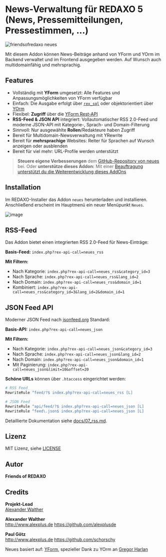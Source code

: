 # News-Verwaltung für REDAXO 5 (News, Pressemitteilungen, Pressestimmen, ...)

![friendsofredaxo neues](https://github.com/FriendsOfREDAXO/neues/assets/3855487/e6ead321-154e-4a1f-be29-53bbabadec06)


Mit diesem Addon können News-Beiträge anhand von YForm und YOrm im Backend verwaltet und im Frontend ausgegeben werden. Auf Wunsch auch multidomainfähig und mehrsprachig.

## Features

* Vollständig mit **YForm** umgesetzt: Alle Features und Anpassungsmöglichkeiten von YForm verfügbar
* Einfach: Die Ausgabe erfolgt über [`rex_sql`](https://redaxo.org/doku/master/datenbank-queries) oder objektorientiert über [YOrm](https://github.com/yakamara/redaxo_yform/blob/master/docs/04_yorm.md)
* Flexibel: **Zugriff** über die [YForm Rest-API](https://github.com/yakamara/redaxo_yform/blob/master/docs/05_rest.md)
* **RSS-Feed & JSON API** integriert: Vollautomatischer RSS 2.0-Feed und moderne JSON-API mit Kategorie-, Sprach- und Domain-Filterung
* Sinnvoll: Nur ausgewählte **Rollen**/Redakteure haben Zugriff
* Bereit für Multidomain-Newsverwaltung mit YRewrite
* Bereit für **mehrsprachige** Websites: Reiter für Sprachen auf Wunsch anzeigen oder ausblenden
* Bereit für viel mehr: URL-Profile werden unterstützt



> **Steuere eigene Verbesserungen** dem [GitHub-Repository von neues](https://github.com/FriendsOfREDAXO/neues) bei. Oder **unterstütze dieses Addon:** Mit einer [Beauftragung unterstützt du die Weiterentwicklung dieses AddOns](https://github.com/sponsors/alexplusde)

## Installation

Im REDAXO-Installer das Addon `neues` herunterladen und installieren. Anschließend erscheint im Hauptmenü ein neuer Menüpunkt `Neues`.

![image](https://user-images.githubusercontent.com/3855487/209792457-b6f824dc-7fd8-4295-a7c7-2eab046d19c7.png)

## RSS-Feed

Das Addon bietet einen integrierten RSS 2.0-Feed für News-Einträge:

**Basis-Feed:** `index.php?rex-api-call=neues_rss`

**Mit Filtern:**
- Nach Kategorie: `index.php?rex-api-call=neues_rss&category_id=3`
- Nach Sprache: `index.php?rex-api-call=neues_rss&lang_id=2`
- Nach Domain: `index.php?rex-api-call=neues_rss&domain_id=1`
- Kombiniert: `index.php?rex-api-call=neues_rss&category_id=3&lang_id=2&domain_id=1`

## JSON Feed API

Moderner JSON Feed nach [jsonfeed.org](https://jsonfeed.org) Standard:

**Basis-API:** `index.php?rex-api-call=neues_json`

**Mit Filtern:**
- Nach Kategorie: `index.php?rex-api-call=neues_json&category_id=3`
- Nach Sprache: `index.php?rex-api-call=neues_json&lang_id=2`
- Nach Domain: `index.php?rex-api-call=neues_json&domain_id=1`
- Mit Paginierung: `index.php?rex-api-call=neues_json&limit=10&offset=20`

**Schöne URLs** können über `.htaccess` eingerichtet werden:
```apache
# RSS Feed
RewriteRule ^feed/?$ index.php?rex-api-call=neues_rss [L]

# JSON Feed
RewriteRule ^api/feed/?$ index.php?rex-api-call=neues_json [L]
RewriteRule ^feed\.json$ index.php?rex-api-call=neues_json [L]
```

Detaillierte Dokumentation siehe [docs/07_rss.md](docs/07_rss.md).

## Lizenz

MIT Lizenz, siehe [LICENSE](https://github.com/FriendsOfREDAXO/neues/blob/main/LICENSE)  

## Autor

**Friends of REDAXO**

## Credits

**Projekt-Lead**  
[Alexander Walther](https://github.com/alexplusde)

**Alexander Walther**  
<http://www.alexplus.de>
<https://github.com/alexplusde>

**Paul Götz**  
<http://www.alexplus.de>
<https://github.com/schorschy>

Neues basiert auf: [YForm](https://github.com/yakamara/redaxo_yform), spezieller Dank zu YOrm an [Gregor Harlan](https://github.com/gharlan)
